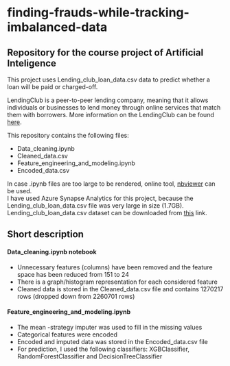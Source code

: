 # finding-frauds-while-tracking-imbalanced-data
## Repository for the course project of Artificial Inteligence

This project uses Lending_club_loan_data.csv data to predict whether a loan will be paid or charged-off. 

LendingClub is a peer-to-peer lending company, meaning that it allows individuals or businesses to lend money through online services that match them with borrowers. More information on the LendingClub can be found [here](https://en.wikipedia.org/wiki/LendingClub#Overview).

This repository contains the following files:
* Data_cleaning.ipynb
* Cleaned_data.csv
* Feature_engineering_and_modeling.ipynb
* Encoded_data.csv

In case .ipynb files are too large to be rendered, online tool, [nbviewer](https://nbviewer.org/) can be used.  
I have used Azure Synapse Analytics for this project, because the Lending_club_loan_data.csv file was very large in size (1.7GB).  
Lending_club_loan_data.csv dataset can be downloaded from [this](https://www.kaggle.com/datasets/wordsforthewise/lending-club) link.

## Short description

#### Data_cleaning.ipynb notebook
* Unnecessary features (columns) have been removed and the feature space has been reduced from 151 to 24
* There is a graph/histogram representation for each considered feature
* Cleaned data is stored in the Cleaned_data.csv file and contains 1270217 rows (dropped down from 2260701 rows)

#### Feature_engineering_and_modeling.ipynb
* The mean -strategy imputer was used to fill in the missing values
* Categorical features were encoded
* Encoded and imputed data was stored in the Encoded_data.csv file
* For prediction, I used the following classifiers: XGBClassifier, RandomForestClassifier and DecisionTreeClassifier
